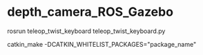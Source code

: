 # depth_camera_ROS_Gazebo


rosrun teleop_twist_keyboard teleop_twist_keyboard.py

catkin_make -DCATKIN_WHITELIST_PACKAGES="package_name" 
